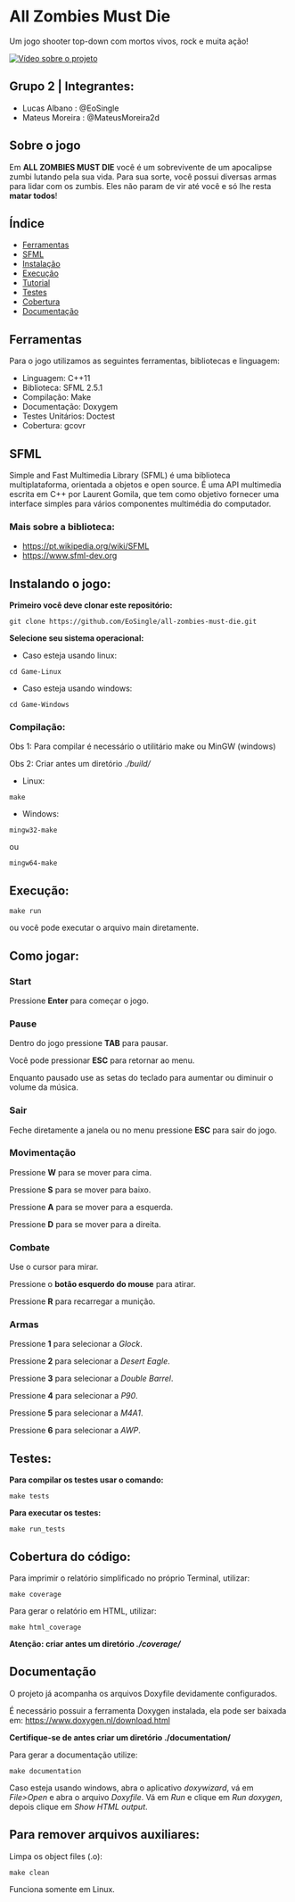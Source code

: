 # All Zombies Must Die
Um jogo shooter top-down com mortos vivos, rock e muita ação!

[![Vídeo sobre o projeto](https://img001.prntscr.com/file/img001/Q0nxJDohRGWP3J9kEMbT8w.png)](https://www.youtube.com/watch?v=82ofh_CPzE8)


## Grupo 2 | Integrantes: 
- Lucas Albano : @EoSingle
- Mateus Moreira : @MateusMoreira2d

## Sobre o jogo
Em **ALL ZOMBIES MUST DIE** você é um sobrevivente de um apocalipse zumbi lutando pela sua vida. Para sua sorte, você possui diversas armas para lidar com os zumbis. Eles não param de vir até você e só lhe resta **matar todos**!

## Índice
* [Ferramentas](#ferramentas)
* [SFML](#sfml)
* [Instalação](#instalando-o-jogo)
* [Execução](#execução)
* [Tutorial](#como-jogar)
* [Testes](#testes)
* [Cobertura](#cobertura-do-código)
* [Documentação](#documentação)

## Ferramentas
Para o jogo utilizamos as seguintes ferramentas, bibliotecas e linguagem:
- Linguagem: C++11
- Biblioteca: SFML 2.5.1
- Compilação: Make
- Documentação: Doxygem
- Testes Unitários: Doctest
- Cobertura: gcovr

## SFML
Simple and Fast Multimedia Library (SFML) é uma biblioteca multiplataforma, orientada a objetos e open source. É uma API multimedia escrita em C++ por Laurent Gomila, que tem como objetivo fornecer uma interface simples para vários componentes multimédia do computador.
### Mais sobre a biblioteca: 
- https://pt.wikipedia.org/wiki/SFML
- https://www.sfml-dev.org

## Instalando o jogo:
**Primeiro você deve clonar este repositório:**
```
git clone https://github.com/EoSingle/all-zombies-must-die.git
```

**Selecione seu sistema operacional:**
- Caso esteja usando linux:
```
cd Game-Linux
```

- Caso esteja usando windows:
```
cd Game-Windows
```

### Compilação:

Obs 1: Para compilar é necessário o utilitário make ou MinGW (windows)

Obs 2: Criar antes um diretório *./build/*
- Linux:
```
make
```
- Windows:
```
mingw32-make
```
ou
```
mingw64-make
```

## Execução:
```
make run
```
ou você pode executar o arquivo main diretamente.

## Como jogar:
### Start
Pressione **Enter** para começar o jogo.

### Pause
Dentro do jogo pressione **TAB** para pausar.

Você pode pressionar **ESC** para retornar ao menu.

Enquanto pausado use as setas do teclado para aumentar ou diminuir o volume da música.

### Sair
Feche diretamente a janela ou no menu pressione **ESC** para sair do jogo.

### Movimentação
Pressione **W** para se mover para cima.

Pressione **S** para se mover para baixo.

Pressione **A** para se mover para a esquerda.

Pressione **D** para se mover para a direita.

### Combate
Use o cursor para mirar.

Pressione o **botão esquerdo do mouse** para atirar.

Pressione **R** para recarregar a munição.

### Armas
Pressione **1** para selecionar a *Glock*.

Pressione **2** para selecionar a *Desert Eagle*.

Pressione **3** para selecionar a *Double Barrel*.

Pressione **4** para selecionar a *P90*.

Pressione **5** para selecionar a *M4A1*.

Pressione **6** para selecionar a *AWP*.


## Testes:
**Para compilar os testes usar o comando:**
```
make tests
```

**Para executar os testes:**
```
make run_tests
``` 

## Cobertura do código:
Para imprimir o relatório simplificado no próprio Terminal, utilizar:
```
make coverage
```

Para gerar o relatório em HTML, utilizar:
```
make html_coverage
```
**Atenção: criar antes um diretório *./coverage/***

## Documentação
O projeto já acompanha os arquivos Doxyfile devidamente configurados.

É necessário possuir a ferramenta Doxygen instalada, ela pode ser baixada em: https://www.doxygen.nl/download.html

**Certifique-se de antes criar um diretório ./documentation/**

Para gerar a documentação utilize:
```
make documentation
```

Caso esteja usando windows, abra o aplicativo *doxywizard*, vá em *File>Open* e abra o arquivo *Doxyfile*. Vá em *Run* e clique em *Run doxygen*, depois clique em *Show HTML output*.

## Para remover arquivos auxiliares:
Limpa os object files (.o):
```
make clean
```
Funciona somente em Linux.
